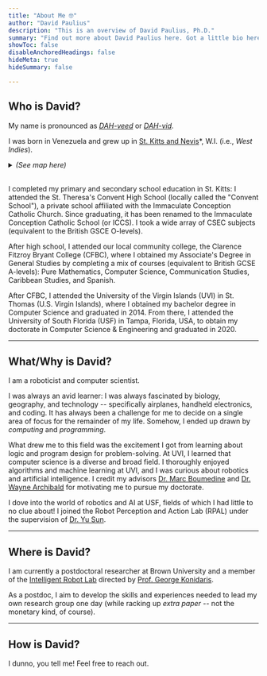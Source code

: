 ```yaml
---
title: "About Me 🤓"
author: "David Paulius"
description: "This is an overview of David Paulius, Ph.D."
summary: "Find out more about David Paulius here. Got a little bio here if you want to read..."
showToc: false
disableAnchoredHeadings: false
hideMeta: true
hideSummary: false

---
```


<!-- <img src="/d1.jpg"
     alt="Markdown Monster icon"
	 caption="LA"
     style="width:30%;border-radius:50%;margin:auto"/> -->

## Who is David?

My name is pronounced as <a href="http://ipa-reader.xyz/?text=%20david&voice=Brian" target="_blank">_DAH-veed_</a> or <a href="http://ipa-reader.xyz/?text=%20dav%C9%AAd&voice=Brian" target="_blank">_DAH-vid_</a>.

I was born in Venezuela and grew up in <a href="https://www.google.com/maps?ll=17.368459,-68.4553&z=5&t=m&hl=en-US&gl=US&mapclient=embed&q=St+Kitts+%26+Nevis" target="_blank_">St. Kitts and Nevis</a>*, W.I. (i.e., _West Indies_).

<details>
<summary><i>(See map here)</i></summary>
<iframe src="https://www.google.com/maps/embed?pb=!1m18!1m12!1m3!1d1950407.4805609523!2d-63.82546098780232!3d17.296740981301895!2m3!1f0!2f0!3f0!3m2!1i1024!2i768!4f13.1!3m3!1m2!1s0x8c12196ec68a720d%3A0xdee99ac69a1d86e8!2sSt%20Kitts%20%26%20Nevis!5e0!3m2!1sen!2sus!4v1692239963312!5m2!1sen!2sus" width="80%" height="400px" style="display:block;border:solid 0.2em black;margin:auto;" allowfullscreen="" loading="lazy" referrerpolicy="no-referrer-when-downgrade"></iframe>
</details>
<br>


I completed my primary and secondary school education in St. Kitts: I attended the St. Theresa's Convent High School (locally called the "Convent School"), a private school affiliated with the Immaculate Conception Catholic Church. Since graduating, it has been renamed to the Immaculate Conception Catholic School (or ICCS). I took a wide array of CSEC subjects (equivalent to the British GSCE O-levels).

After high school, I attended our local community college, the Clarence Fitzroy Bryant College (CFBC), where I obtained my Associate's Degree in General Studies by completing a mix of courses (equivalent to British GCSE A-levels): Pure Mathematics, Computer Science, Communication Studies, Caribbean Studies, and Spanish.

After CFBC, I attended the University of the Virgin Islands (UVI) in St. Thomas (U.S. Virgin Islands), where I obtained my bachelor degree in Computer Science and graduated in 2014. From there, I attended the University of South Florida (USF) in Tampa, Florida, USA, to obtain my doctorate in Computer Science & Engineering and graduated in 2020.


---

## What/Why is David?
I am a roboticist and computer scientist.

I was always an avid learner: I was always fascinated by biology, geography, and technology -- specifically airplanes, handheld electronics, and coding. It has always been a challenge for me to decide on a single area of focus for the remainder of my life. Somehow, I ended up drawn by <i>computing</i> and <i>programming</i>.

What drew me to this field was the excitement I got from learning about logic and program design for problem-solving. At UVI, I learned that computer science is a diverse and broad field. I thoroughly enjoyed algorithms and machine learning at UVI, and I was curious about robotics and artificial intelligence. I credit my advisors <a href="https://www.uvi.edu/directory/faculty/marc-boumedine.html" target="_blank">Dr. Marc Boumedine</a> and <a href="https://www.linkedin.com/in/drwaynearchibald" target="_blank">Dr. Wayne Archibald</a> for motivating me to pursue my doctorate.

I dove into the world of robotics and AI at USF, fields of which I had little to no clue about! I joined the Robot Perception and Action Lab (RPAL) under the supervision of <a href="https://cse.usf.edu/~yusun/" target="_blank">Dr. Yu Sun</a>.

---

## Where is David?

I am currently a postdoctoral researcher at Brown University and a member of the <a href="http://irl.cs.brown.edu/" target="_blank">Intelligent Robot Lab</a> directed by <a href="https://cs.brown.edu/~gdk/" target="_blank">Prof. George Konidaris</a>.

As a postdoc, I aim to develop the skills and experiences needed to lead my own research group one day (while racking up _extra paper_ -- not the monetary kind, of course).

---

## How is David?

I dunno, you tell me! Feel free to reach out.